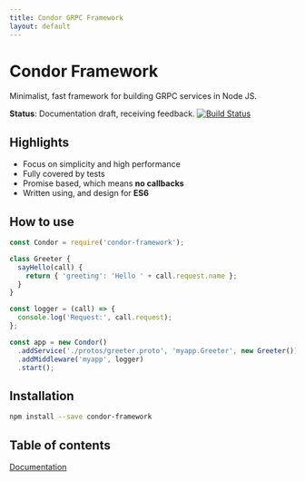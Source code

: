 ```yaml
---
title: Condor GRPC Framework
layout: default
---
```


# Condor Framework

Minimalist, fast framework for building GRPC services in Node JS.

**Status**: Documentation draft, receiving feedback.
[![Build Status](https://travis-ci.org/devsu/condor-framework.svg?branch=master)](https://travis-ci.org/devsu/condor-framework)

## Highlights

- Focus on simplicity and high performance
- Fully covered by tests
- Promise based, which means **no callbacks**
- Written using, and design for **ES6**


## How to use

```js
const Condor = require('condor-framework');

class Greeter {
  sayHello(call) {
    return { 'greeting': 'Hello ' + call.request.name };
  }
}

const logger = (call) => {
  console.log('Request:', call.request);
};

const app = new Condor()
  .addService('./protos/greeter.proto', 'myapp.Greeter', new Greeter())
  .addMiddleware('myapp', logger)
  .start();
```

## Installation

```bash
npm install --save condor-framework
```

## Table of contents

[Documentation](http://condorjs.com)
